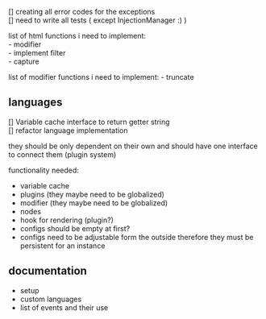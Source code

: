 [] creating all error codes for the exceptions  
[] need to write all tests ( except InjectionManager :) )
  
list of html functions i need to implement:  
    - modifier  
    - implement filter  
    - capture  
    
list of modifier functions i need to implement:
    - truncate
    

## languages

[] Variable cache interface to return getter string  
[] refactor language implementation

they should be only dependent on their own and should have one interface to connect them (plugin system)

functionality needed:
  - variable cache
  - plugins (they maybe need to be globalized)
  - modifier (they maybe need to be globalized)
  - nodes
  - hook for rendering (plugin?)
  - configs should be empty at first? 
  - configs need to be adjustable form the outside therefore they must be persistent for an instance
   
## documentation
- setup
- custom languages
- list of events and their use

